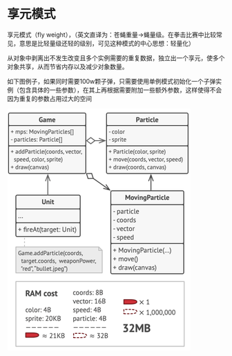 # 享元模式

享元模式（fly weight），（英文直译为：苍蝇重量->蝇量级。在拳击比赛中比较常见，意思是比轻量级还轻的级别，可见这种模式的中心思想：轻量化）

从对象中剥离出不发生改变且多个实例需要的重复数据，独立出一个享元，使多个对象共享，从而节省内存以及减少对象数量。

如下图例子，如果同时需要100w颗子弹，只需要使用单例模式初始化一个子弹实例（包含具体的一些参数），在其上再根据需要附加一些额外参数，这样使得不会因为重复的参数占用过大的空间

![fly weight](../../.img/fly_weight.png?raw=true)